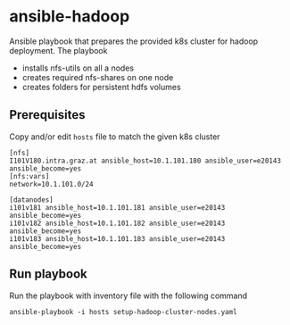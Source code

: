 # ansible-hadoop
Ansible playbook that prepares the provided k8s cluster for hadoop deployment. The playbook
- installs nfs-utils on all a nodes
- creates required nfs-shares on one node
- creates folders for persistent hdfs volumes
## Prerequisites
Copy and/or edit `hosts` file to match the given k8s cluster
```
[nfs]
I101V180.intra.graz.at ansible_host=10.1.101.180 ansible_user=e20143 ansible_become=yes
[nfs:vars]
network=10.1.101.0/24

[datanodes]
i101v181 ansible_host=10.1.101.181 ansible_user=e20143 ansible_become=yes
i101v182 ansible_host=10.1.101.182 ansible_user=e20143 ansible_become=yes
i101v183 ansible_host=10.1.101.183 ansible_user=e20143 ansible_become=yes
```
## Run playbook
Run the playbook with inventory file with the following command
```
ansible-playbook -i hosts setup-hadoop-cluster-nodes.yaml 
```
